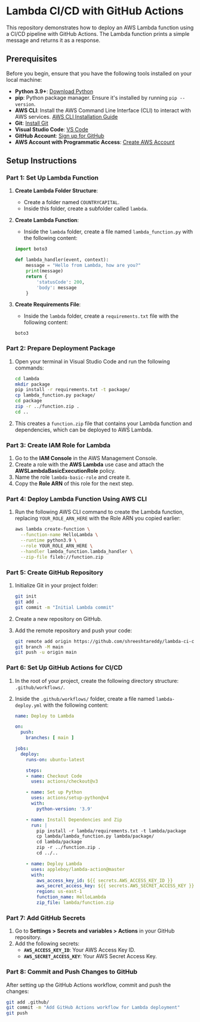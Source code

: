 # Lambda CI/CD with GitHub Actions

This repository demonstrates how to deploy an AWS Lambda function using a CI/CD pipeline with GitHub Actions. The Lambda function prints a simple message and returns it as a response.

## Prerequisites

Before you begin, ensure that you have the following tools installed on your local machine:

- **Python 3.9+**: [Download Python](https://www.python.org/downloads/)
- **pip**: Python package manager. Ensure it's installed by running `pip --version`.
- **AWS CLI**: Install the AWS Command Line Interface (CLI) to interact with AWS services. [AWS CLI Installation Guide](https://docs.aws.amazon.com/cli/latest/userguide/install-cliv2.html)
- **Git**: [Install Git](https://git-scm.com/downloads)
- **Visual Studio Code**: [VS Code](https://code.visualstudio.com/Download)
- **GitHub Account**: [Sign up for GitHub](https://github.com/join)
- **AWS Account with Programmatic Access**: [Create AWS Account](https://aws.amazon.com/)

## Setup Instructions

### Part 1: Set Up Lambda Function

1. **Create Lambda Folder Structure**:
    - Create a folder named `COUNTRYCAPITAL`.
    - Inside this folder, create a subfolder called `lambda`.

2. **Create Lambda Function**:
    - Inside the `lambda` folder, create a file named `lambda_function.py` with the following content:

    ```python
    import boto3

    def lambda_handler(event, context):
        message = "Hello from Lambda, how are you?"
        print(message)
        return {
            'statusCode': 200,
            'body': message
        }
    ```

3. **Create Requirements File**:
    - Inside the `lambda` folder, create a `requirements.txt` file with the following content:

    ```
    boto3
    ```

### Part 2: Prepare Deployment Package

1. Open your terminal in Visual Studio Code and run the following commands:

    ```bash
    cd lambda
    mkdir package
    pip install -r requirements.txt -t package/
    cp lambda_function.py package/
    cd package
    zip -r ../function.zip .
    cd ..
    ```

2. This creates a `function.zip` file that contains your Lambda function and dependencies, which can be deployed to AWS Lambda.

### Part 3: Create IAM Role for Lambda

1. Go to the **IAM Console** in the AWS Management Console.
2. Create a role with the **AWS Lambda** use case and attach the **AWSLambdaBasicExecutionRole** policy.
3. Name the role `lambda-basic-role` and create it.
4. Copy the **Role ARN** of this role for the next step.

### Part 4: Deploy Lambda Function Using AWS CLI

1. Run the following AWS CLI command to create the Lambda function, replacing `YOUR_ROLE_ARN_HERE` with the Role ARN you copied earlier:

    ```bash
    aws lambda create-function \
      --function-name HelloLambda \
      --runtime python3.9 \
      --role YOUR_ROLE_ARN_HERE \
      --handler lambda_function.lambda_handler \
      --zip-file fileb://function.zip
    ```

### Part 5: Create GitHub Repository

1. Initialize Git in your project folder:

    ```bash
    git init
    git add .
    git commit -m "Initial Lambda commit"
    ```

2. Create a new repository on GitHub.
3. Add the remote repository and push your code:

    ```bash
    git remote add origin https://github.com/shreeshtareddy/lambda-ci-cd.git
    git branch -M main
    git push -u origin main
    ```

### Part 6: Set Up GitHub Actions for CI/CD

1. In the root of your project, create the following directory structure: `.github/workflows/`.
2. Inside the `.github/workflows/` folder, create a file named `lambda-deploy.yml` with the following content:

    ```yaml
    name: Deploy to Lambda

    on:
      push:
        branches: [ main ]

    jobs:
      deploy:
        runs-on: ubuntu-latest

        steps:
        - name: Checkout Code
          uses: actions/checkout@v3

        - name: Set up Python
          uses: actions/setup-python@v4
          with:
            python-version: '3.9'

        - name: Install Dependencies and Zip
          run: |
            pip install -r lambda/requirements.txt -t lambda/package
            cp lambda/lambda_function.py lambda/package/
            cd lambda/package
            zip -r ../function.zip .
            cd ../..

        - name: Deploy Lambda
          uses: appleboy/lambda-action@master
          with:
            aws_access_key_id: ${{ secrets.AWS_ACCESS_KEY_ID }}
            aws_secret_access_key: ${{ secrets.AWS_SECRET_ACCESS_KEY }}
            region: us-east-1
            function_name: HelloLambda
            zip_file: lambda/function.zip
    ```

### Part 7: Add GitHub Secrets

1. Go to **Settings > Secrets and variables > Actions** in your GitHub repository.
2. Add the following secrets:
    - **`AWS_ACCESS_KEY_ID`**: Your AWS Access Key ID.
    - **`AWS_SECRET_ACCESS_KEY`**: Your AWS Secret Access Key.

### Part 8: Commit and Push Changes to GitHub

After setting up the GitHub Actions workflow, commit and push the changes:

```bash
git add .github/
git commit -m "Add GitHub Actions workflow for Lambda deployment"
git push
